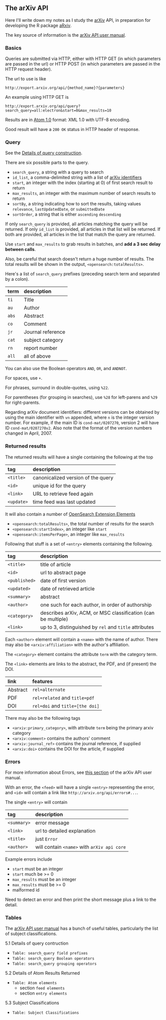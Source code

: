
## The arXiv API

Here I'll write down my notes as I study the [arXiv](http://arxiv.org)
API, in preparation for developing the R package
[aRxiv](https://github.com/ropensci/aRxiv).

The key source of information is the
[arXiv API user manual](http://arxiv.org/help/api/user-manual).

### Basics

Queries are submitted via HTTP, either with HTTP GET (in which
parameters are passed in the url) or HTTP POST (in which parameters
are passed in the HTTP request header).

The url to use is like

    http://export.arxiv.org/api/{method_name}?{parameters}

An example using HTTP GET is

    http://export.arxiv.org/api/query?search_query=all:electron&start=0&max_results=10
    
Results are in [Atom 1.0](http://www.ietf.org/rfc/rfc4287.txt) format:
XML 1.0 with UTF-8 encoding.

Good result will have a `200 OK` status in HTTP header of response.

### Query

See the
[Details of query construction](http://arxiv.org/help/api/user-manual#query_details).

There are six possible parts to the query.

- `search_query`, a string with a query to search
- `id_list`, a comma-delimited string with a list of
   [arXiv identifiers](http://arxiv.org/help/arxiv_identifier)
- `start`, an integer with the index (starting at 0) of first search result
   to return
- `max_results`, an integer with the maximum number of search results
  to return
- `sortBy`, a string indicating how to sort the results, taking values
  `relevance`, `lastUpdatedDate`, or `submittedDate`
- `sortOrder`, a string that is either `ascending` `descending`

If only `search_query` is provided, all articles matching the query
will be returned. If only `id_list` is provided, all articles in that
list will be returned. If both are provided, all articles in the list
that match the query are returned.

Use `start` and `max_results` to grab results in batches, and **add a
3 sec delay between calls**.

Also, be careful that search doesn't return a huge number of results.
The total results will be shown in the output, `<opensearch:totalResults>`.

Here's a list of `search_query` prefixes (preceding search term and
separated by a colon).

term  | description
:-----|:-----------
`ti`  | Title
`au`  | Author
`abs` | Abstract
`co`  | Comment
`jr`  | Journal reference
`cat` | subject category
`rn`  | report number
`all` | all of above

You can also use the Boolean operators `AND`, `OR`, and `ANDNOT`.

For spaces, use `+`.

For phrases, surround in double-quotes, using `%22`.

For parentheses (for grouping in searches), use `%28` for left-parens
and `%29` for right-parents.

Regarding arXiv document identifiers: different versions can be
obtained by using the main identifier with `vn` appended, where `n` is
the integer version number.  For example, if the main ID is
`cond-mat/0207270`, version 2 will have ID `cond-mat/0207270v2`.
Also note that the format of the version numbers changed in April,
2007.


### Returned results

The returned results will have a single <feed> containing the
following at the top

  tag      | description
:----------|:-----------
`<title>`  | canonicalized version of the query
`<id>`     | unique id for the query
`<link>`   | URL to retrieve feed again
`<update>` | time feed was last updated

It will also contain a number of 
[OpenSearch Extension Elements](http://a9.com/-/spec/opensearch/1.1/)

- `<opensearch:totalResults>`, the total number of results for the search
- `<opensearch:startIndex>`, an integer like `start`
- `<opensearch:itemsPerPage>`, an integer like `max_results`


Following that stuff is a set of `<entry>` elements containing the
following.

  tag         | description
:-------------|:-----------
`<title>`     | title of article
`<id>`        | url to abstract page
`<published>` | date of first version
`<updated>`   | date of retrieved article
`<summary>`   | abstract
`<author>`    | one such for each author, in order of authorship
`<category>`  | describes arXiv, ACM, or MSC classification (can be multiple)
`<link>`      | up to 3, distinguished by `rel` and `title` attributes


Each `<author>` element will contain a `<name>` with the name of
author. There may also be `<arxiv:affiliation>` with the author's
affiliation.

The `<category>` element contains the attribute `term` with the
category term.

The `<link>` elements are links to the abstract, the PDF, and (if
present) the DOI.

link     | features
:--------|:--------
Abstract | `rel=alternate`
PDF      | `rel=related` and `title=pdf`
DOI      | `rel=doi` and `title=[the doi]`


There may also be the following tags

- `<arxiv:primary_category>`, with attribute `term` being the primary
  arxiv category
- `<arxiv:comment>` contains the authors' comment
- `<arxiv:journal_ref>` contains the journal reference, if supplied
- `<arxiv:doi>` contains the DOI for the article, if supplied


### Errors

For more information about Errors, see
[this section](http://arxiv.org/help/api/user-manual#errors) of the
arXiv API user manual.

With an error, the `<feed>` will have a single `<entry>` representing the
error, and `<id>` will contain a link like `http://arxiv.org/api/errors#...`.

The single `<entry>` will contain

   tag      | description
:-----------|:-----------
`<summary>` | error message
`<link>`    | url to detailed explanation
`<title>`   | just `Error`
`<author>`  | will contain `<name>` with `arXiv api core`

Example errors include
- `start` must be an integer
- `start` much be >= 0
- `max_results` must be an integer
- `max_results` must be >= 0
- malformed id

Need to detect an error and then print the short message plus a link
to the detail.



### Tables

The [arXiv API user manual](http://arxiv.org/help/api/user-manual) has
a bunch of useful tables, particularly the list of subject
classifications.

5.1 Details of query contruction
- `Table: search_query field prefixes`
- `Table: search_query Boolean operators`
- `Table: search_query grouping operators`

5.2 Details of Atom Results Returned
- `Table: Atom elements`
  - section `feed elements`
  - section `entry elements`


5.3 Subject Classifications
- `Table: Subject Classifications`




<!-- the following to make it look nicer -->
<link href="https://www.biostat.wisc.edu/~kbroman/markdown.css" rel="stylesheet"></link>
<link href="https://www.biostat.wisc.edu/~kbroman/markdown_modified.css" rel="stylesheet"></link>
